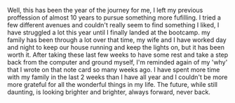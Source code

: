 Well, this has been the year of the journey for me, I left my previous proffession of almost 10 years to pursue something more fufilling. 
I tried a few different avenues and couldn't really seem to find something I liked, I have struggled a lot this year until I finally landed at the bootcamp.
my family has been through a lot over that time, my wife and I have worked day and night to keep our house running and keep the lights on, but it has been worth
it. After taking these last few weeks to have some rest and take a step back from the computer and ground myself, I'm reminded again of my 'why' that I 
wrote on that note card so many weeks ago. I have spent more time with my family in the last 2 weeks than I have all year and I couldn't be more more grateful
for all the wonderful things in my life. The future, while still daunting, is looking brighter and brighter, always forward, never back.
